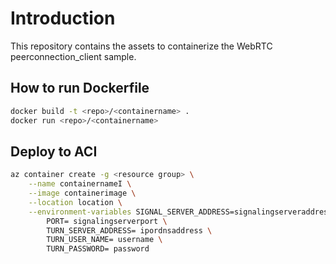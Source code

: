 # Introduction 

This repository contains the assets to containerize the WebRTC peerconnection_client sample.  

## How to run Dockerfile

```bash
docker build -t <repo>/<containername> .
docker run <repo>/<containername>
```

## Deploy to ACI

```bash
az container create -g <resource group> \
    --name containernameI \
    --image containerimage \
    --location location \
    --environment-variables SIGNAL_SERVER_ADDRESS=signalingserveraddress \
        PORT= signalingserverport \
        TURN_SERVER_ADDRESS= ipordnsaddress \
        TURN_USER_NAME= username \
        TURN_PASSWORD= password
```